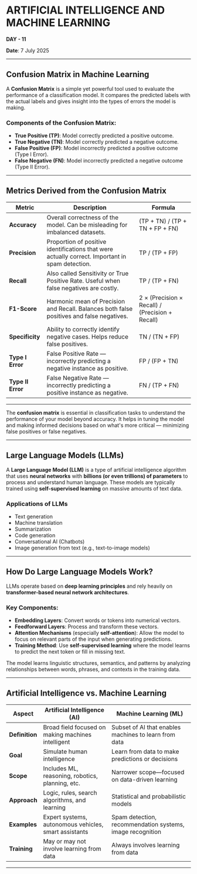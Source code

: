 # ARTIFICIAL INTELLIGENCE AND MACHINE LEARNING  
**DAY - 11**

**Date**: 7 July 2025

---

## Confusion Matrix in Machine Learning

A **Confusion Matrix** is a simple yet powerful tool used to evaluate the performance of a classification model. It compares the predicted labels with the actual labels and gives insight into the types of errors the model is making.

### Components of the Confusion Matrix:

- **True Positive (TP)**: Model correctly predicted a positive outcome.
- **True Negative (TN)**: Model correctly predicted a negative outcome.
- **False Positive (FP)**: Model incorrectly predicted a positive outcome (Type I Error).
- **False Negative (FN)**: Model incorrectly predicted a negative outcome (Type II Error).

---

## Metrics Derived from the Confusion Matrix

| **Metric**      | **Description**                                                                                  | **Formula**                                 |
|------------------|--------------------------------------------------------------------------------------------------|----------------------------------------------|
| **Accuracy**      | Overall correctness of the model. Can be misleading for imbalanced datasets.                     | (TP + TN) / (TP + TN + FP + FN)              |
| **Precision**     | Proportion of positive identifications that were actually correct. Important in spam detection.  | TP / (TP + FP)                               |
| **Recall**        | Also called Sensitivity or True Positive Rate. Useful when false negatives are costly.           | TP / (TP + FN)                               |
| **F1-Score**      | Harmonic mean of Precision and Recall. Balances both false positives and false negatives.        | 2 × (Precision × Recall) / (Precision + Recall) |
| **Specificity**   | Ability to correctly identify negative cases. Helps reduce false positives.                      | TN / (TN + FP)                               |
| **Type I Error**  | False Positive Rate — incorrectly predicting a negative instance as positive.                    | FP / (FP + TN)                               |
| **Type II Error** | False Negative Rate — incorrectly predicting a positive instance as negative.                    | FN / (TP + FN)                               |

---

The **confusion matrix** is essential in classification tasks to understand the performance of your model beyond accuracy. It helps in tuning the model and making informed decisions based on what's more critical — minimizing false positives or false negatives.

---

## Large Language Models (LLMs)

A **Large Language Model (LLM)** is a type of artificial intelligence algorithm that uses **neural networks** with **billions (or even trillions) of parameters** to process and understand human language. These models are typically trained using **self-supervised learning** on massive amounts of text data.

### Applications of LLMs
- Text generation
- Machine translation
- Summarization
- Code generation
- Conversational AI (Chatbots)
- Image generation from text (e.g., text-to-image models)

---

## How Do Large Language Models Work?

LLMs operate based on **deep learning principles** and rely heavily on **transformer-based neural network architectures**.

### Key Components:
- **Embedding Layers**: Convert words or tokens into numerical vectors.
- **Feedforward Layers**: Process and transform these vectors.
- **Attention Mechanisms** (especially **self-attention**): Allow the model to focus on relevant parts of the input when generating predictions.
- **Training Method**: Use **self-supervised learning** where the model learns to predict the next token or fill in missing text.

The model learns linguistic structures, semantics, and patterns by analyzing relationships between words, phrases, and contexts in the training data.

---

## Artificial Intelligence vs. Machine Learning

| **Aspect**               | **Artificial Intelligence (AI)**                            | **Machine Learning (ML)**                                |
|--------------------------|--------------------------------------------------------------|-----------------------------------------------------------|
| **Definition**           | Broad field focused on making machines intelligent           | Subset of AI that enables machines to learn from data     |
| **Goal**                 | Simulate human intelligence                                  | Learn from data to make predictions or decisions          |
| **Scope**                | Includes ML, reasoning, robotics, planning, etc.             | Narrower scope—focused on data-driven learning            |
| **Approach**             | Logic, rules, search algorithms, and learning                | Statistical and probabilistic models                      |
| **Examples**             | Expert systems, autonomous vehicles, smart assistants        | Spam detection, recommendation systems, image recognition |
| **Training**             | May or may not involve learning from data                    | Always involves learning from data                        |

---
